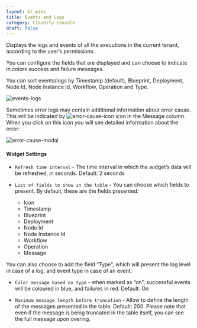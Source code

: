 ```yaml
---
layout: bt_wiki
title: Events and Logs
category: Cloudify Console
draft: false
---
```

Displays the logs and events of all the executions in the current tenant, according to the user’s permissions. 

You can configure the fields that are displayed and can choose to indicate in colors success and failure messages.

You can sort events/logs by Timestamp (default), Blueprint, Deployment, Node Id, Node Instance Id, Workflow, Operation and Type.

![events-logs]( /images/ui/widgets/events-logs-2.png )

Sometimes error logs may contain additional information about error cause. This will be indicated by ![error-cause-icon]( /images/ui/widgets/error-cause-icon.png ) icon in the Message column. When you click on this icon you will see detailed information about the error:

![error-cause-modal]( /images/ui/widgets/error-cause-modal.png )


#### Widget Settings
* `Refresh time interval` - The time interval in which the widget’s data will be refreshed, in seconds. Default: 2 seconds
* `List of fields to show in the table` - You can choose which fields to present. By default, these are the fields presented: 

   * Icon
   * Timestamp
   * Blueprint
   * Deployment
   * Node Id
   * Node Instance Id
   * Workflow
   * Operation
   * Message
   
You can also choose to add the field “Type”, which will present the log level in case of a log, and event type in case of an event. 

* `Color message based on type` - when marked as “on”, successful events will be coloured in blue, and failures in red. Default: On

* `Maximum message length before truncation` - Allow to define the length of the messages presented in the table. Default: 200. Please note that even if the message is being truncated in the table itself, you can see the full message upon overing. 